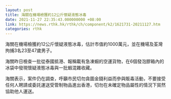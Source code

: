 ```yaml
---
layout: post
title: 海關在機場檢獲約12公斤懷疑液態冰毒
date: 2021-11-27 22:35:43.000000000 +08:00
link: https://news.rthk.hk/rthk/ch/component/k2/1621731-20211127.htm
categories: rthk
---
```


海關在機場檢獲約12公斤懷疑液態冰毒，估計市值約1000萬元，並在機場及荃灣拘捕3名23至47歲男子。

海關昨日檢查一批從泰國抵港、報稱載有急凍蝦的空運貨物，在6個發泡膠箱內的冰袋中發現懷疑液態冰毒與一批蝦混雜收藏。

海關表示，案件仍在調查，呼籲市民切勿貪圖金錢利益而參與販毒活動，不要接受任何人聘請或委託運送受管制物品進出香港，切勿在未確定物品屬性的情況下貿然協助他人運送。
